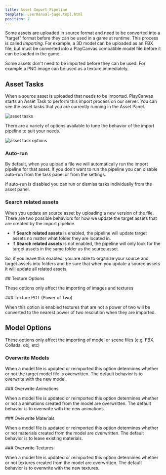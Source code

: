 ```yaml
---
title: Asset Import Pipeline
template: usermanual-page.tmpl.html
position: 2
---
```


Some assets are uploaded in source format and need to be converted into a "target" format before they can be used in a game at runtime. This process is called *Importing*. For example, a 3D model can be uploaded as an FBX file, but must be converted into a PlayCanvas compatible model file before it can be loaded in the game.

Some assets don't need to be imported before they can be used. For example a PNG image can be used as a texture immediately.

## Asset Tasks

When a source asset is uploaded that needs to be imported. PlayCanvas starts an Asset Task to perform this import process on our server. You can see the asset tasks that you are currently running in the Asset Panel.

![asset tasks][1]

There are a variety of options available to tune the behavior of the import pipeline to suit your needs.

![asset task options][2]

### Auto-run

By default, when you upload a file we will automatically run the import pipeline for that asset. If you don't want to run the pipeline you can disable auto-run from the task panel or from the settings.

If auto-run is disabled you can run or dismiss tasks individually from the asset panel.

### Search related assets

When you update an source asset by uploading a new version of the file. There are two possible behaviors for how we update the target assets that are created by the import pipeline.

* If **Search related assets** is enabled, the pipeline will update target assets no matter what folder they are located in.
* If **Search related assets** is not enabled, the pipeline will only look for the target assets in the same folder as the source asset.

So, if you leave this enabled, you are able to organize your source and target assets into folders and be sure that when you update a source assets it will update all related assets.

## Texture Options

These options only affect the importing of images and textures

### Texture POT (Power of Two)

When this option is enabled textures that are not a power of two will be converted to the nearest power of two resolution when they are imported.

## Model Options

These options only affect the importing of model or scene files (e.g. FBX, Collada, obj, etc)

### Overwrite Models

When a model file is updated or reimported this option determines whether or not the target model file is overwritten. The default behavior is to overwrite with the new model.

### Overwrite Animations

When a model file is updated or reimported this option determines whether or not a animations created from the model are overwritten. The default behavior is to overwrite with the new animations.

### Overwrite Materials

When a model file is updated or reimported this option determines whether or not materials created from the model are overwritten. The default behavior is to leave existing materials.

### Overwrite Textures

When a model file is updated or reimported this option determines whether or not textures created from the model are overwritten. The default behavior is to overwrite with the new textures.

[1]: /images/user-manual/assets/import-pipeline/asset-tasks-full.jpg
[2]: /images/user-manual/assets/import-pipeline/asset-tasks.jpg
